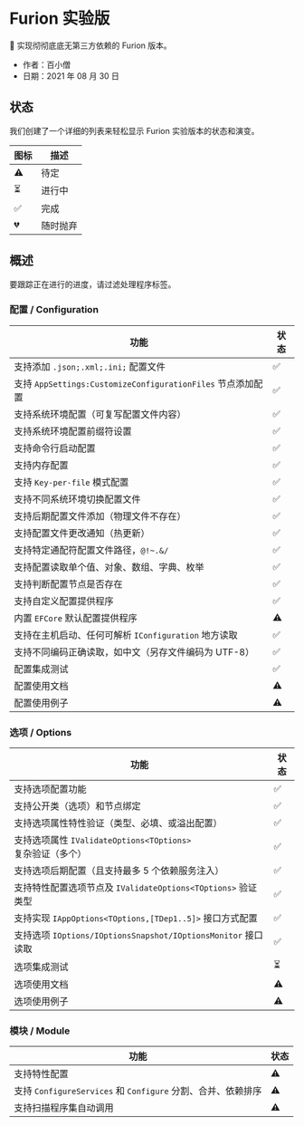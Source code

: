 # Furion 实验版

🎉 实现彻彻底底无第三方依赖的 Furion 版本。

- 作者：百小僧
- 日期：2021 年 08 月 30 日

## 状态

我们创建了一个详细的列表来轻松显示 Furion 实验版本的状态和演变。

| 图标 | 描述     |
| ---- | -------- |
| ⚠️   | 待定     |
| ⏳   | 进行中   |
| ✅   | 完成     |
| 💔   | 随时抛弃 |

## 概述

要跟踪正在进行的进度，请过滤处理程序标签。

### 配置 / Configuration

| 功能                                                        | 状态 |
| ----------------------------------------------------------- | ---- |
| 支持添加 `.json;.xml;.ini;` 配置文件                        | ✅   |
| 支持 `AppSettings:CustomizeConfigurationFiles` 节点添加配置 | ✅   |
| 支持系统环境配置（可复写配置文件内容）                      | ✅   |
| 支持系统环境配置前缀符设置                                  | ✅   |
| 支持命令行启动配置                                          | ✅   |
| 支持内存配置                                                | ✅   |
| 支持 `Key-per-file` 模式配置                                | ✅   |
| 支持不同系统环境切换配置文件                                | ✅   |
| 支持后期配置文件添加（物理文件不存在）                      | ✅   |
| 支持配置文件更改通知（热更新）                              | ✅   |
| 支持特定通配符配置文件路径，`@!~.&/`                        | ✅   |
| 支持配置读取单个值、对象、数组、字典、枚举                  | ✅   |
| 支持判断配置节点是否存在                                    | ✅   |
| 支持自定义配置提供程序                                      | ✅   |
| 内置 `EFCore` 默认配置提供程序                              | ⚠️   |
| 支持在主机启动、任何可解析 `IConfiguration` 地方读取        | ✅   |
| 支持不同编码正确读取，如中文（另存文件编码为 UTF-8）        | ✅   |
| 配置集成测试                                                | ✅   |
| 配置使用文档                                                | ⚠️   |
| 配置使用例子                                                | ⚠️   |

### 选项 / Options

| 功能                                                          | 状态 |
| ------------------------------------------------------------- | ---- |
| 支持选项配置功能                                              | ✅   |
| 支持公开类（选项）和节点绑定                                  | ✅   |
| 支持选项属性特性验证（类型、必填、或溢出配置）                | ✅   |
| 支持选项属性 `IValidateOptions<TOptions>` 复杂验证（多个）    | ✅   |
| 支持选项后期配置（且支持最多 5 个依赖服务注入）               | ✅   |
| 支持特性配置选项节点及 `IValidateOptions<TOptions>` 验证类型  | ✅   |
| 支持实现 `IAppOptions<TOptions,[TDep1..5]>` 接口方式配置      | ✅   |
| 支持选项 `IOptions/IOptionsSnapshot/IOptionsMonitor` 接口读取 | ✅   |
| 选项集成测试                                                  | ⏳   |
| 选项使用文档                                                  | ⚠️   |
| 选项使用例子                                                  | ⚠️   |

### 模块 / Module

| 功能                                                         | 状态 |
| ------------------------------------------------------------ | ---- |
| 支持特性配置                                                 | ⚠️   |
| 支持 `ConfigureServices` 和 `Configure` 分割、合并、依赖排序 | ⚠️   |
| 支持扫描程序集自动调用                                       | ⚠️   |
